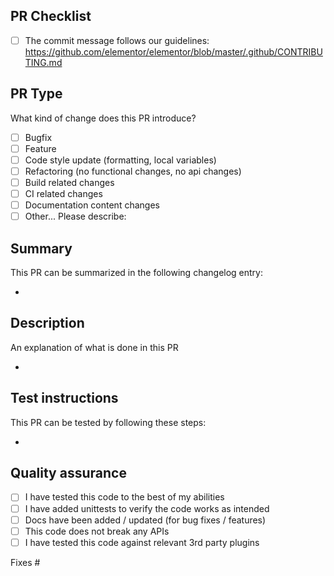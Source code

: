 ## PR Checklist
<!-- 
Please check if your PR fulfills the following requirements:
**Filling out the template is required.** Any pull request that does not include enough information to be reviewed in a timely manner may be closed at the maintainers' discretion.
 -->
- [ ] The commit message follows our guidelines:  https://github.com/elementor/elementor/blob/master/.github/CONTRIBUTING.md


## PR Type
What kind of change does this PR introduce?
<!-- Please check the one that applies to this PR using "x" with no spaces eg: [x]. -->
- [ ] Bugfix
- [ ] Feature
- [ ] Code style update (formatting, local variables)
- [ ] Refactoring (no functional changes, no api changes)
- [ ] Build related changes
- [ ] CI related changes
- [ ] Documentation content changes
- [ ] Other... Please describe:

## Summary

This PR can be summarized in the following changelog entry:

*

## Description
An explanation of what is done in this PR

*

## Test instructions
This PR can be tested by following these steps:

*

## Quality assurance

- [ ] I have tested this code to the best of my abilities
- [ ] I have added unittests to verify the code works as intended
- [ ] Docs have been added / updated (for bug fixes / features)
- [ ] This code does not break any APIs
- [ ] I have tested this code against relevant 3rd party plugins

Fixes #
